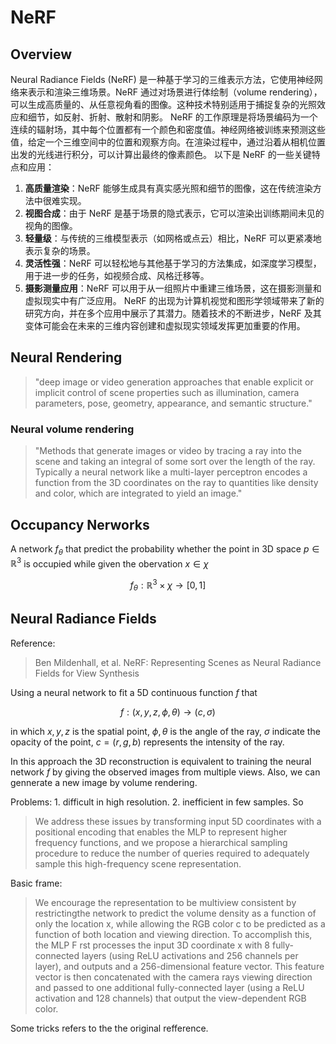 # NeRF

## Overview

Neural Radiance Fields (NeRF) 是一种基于学习的三维表示方法，它使用神经网络来表示和渲染三维场景。NeRF 通过对场景进行体绘制（volume rendering），可以生成高质量的、从任意视角看的图像。这种技术特别适用于捕捉复杂的光照效应和细节，如反射、折射、散射和阴影。
NeRF 的工作原理是将场景编码为一个连续的辐射场，其中每个位置都有一个颜色和密度值。神经网络被训练来预测这些值，给定一个三维空间中的位置和观察方向。在渲染过程中，通过沿着从相机位置出发的光线进行积分，可以计算出最终的像素颜色。
以下是 NeRF 的一些关键特点和应用：

1. **高质量渲染**：NeRF 能够生成具有真实感光照和细节的图像，这在传统渲染方法中很难实现。
2. **视图合成**：由于 NeRF 是基于场景的隐式表示，它可以渲染出训练期间未见的视角的图像。
3. **轻量级**：与传统的三维模型表示（如网格或点云）相比，NeRF 可以更紧凑地表示复杂的场景。
4. **灵活性强**：NeRF 可以轻松地与其他基于学习的方法集成，如深度学习模型，用于进一步的任务，如视频合成、风格迁移等。
5. **摄影测量应用**：NeRF 可以用于从一组照片中重建三维场景，这在摄影测量和虚拟现实中有广泛应用。
   NeRF 的出现为计算机视觉和图形学领域带来了新的研究方向，并在多个应用中展示了其潜力。随着技术的不断进步，NeRF 及其变体可能会在未来的三维内容创建和虚拟现实领域发挥更加重要的作用。

## Neural Rendering

> "deep image or video generation approaches that enable explicit or implicit control of scene properties such as illumination, camera parameters, pose, geometry, appearance, and semantic structure."

### Neural volume rendering

> "Methods that generate images or video by tracing a ray into the scene and taking an integral of some sort over the length of the ray. Typically a neural network like a multi-layer perceptron encodes a function from the 3D coordinates on the ray to quantities like density and color, which are integrated to yield an image."

## Occupancy Nerworks

A network $f_\theta$ that predict the probability whether the point in 3D space $p\in \mathbb{R} ^3$ is occupied while given the obervation $x\in \chi$

$$
f_\theta :\mathbb{R} ^3 \times \chi \rightarrow [0,1]
$$

## Neural Radiance Fields

Reference:

> Ben Mildenhall, et al. NeRF: Representing Scenes as Neural Radiance Fields for View Synthesis



Using a neural network to fit a 5D continuous function $f$ that

$$
f:(x,y,z,\phi ,\theta )\rightarrow (c,\sigma)
$$

in which $x,y,z$ is the spatial point, $\phi ,\theta$ is the angle of the ray, $\sigma$ indicate the opacity of the point, $c = (r,g,b)$ represents the intensity of the ray.

In this approach the 3D reconstruction is equivalent to training the neural network $f$ by giving the observed images from multiple views. Also, we can gennerate a new image by volume rendering.

Problems: 1. difficult in high resolution. 2. inefficient in few samples. So 

> We address these issues by transforming input 5D coordinates with a positional encoding that enables the MLP to represent higher frequency functions, and we propose a hierarchical sampling procedure to reduce the number of queries required to adequately sample this high-frequency scene representation.

Basic frame:

> We encourage the representation to be multiview consistent by restrictingthe network to predict the volume density as a function of only the location x, while allowing the RGB color c to be predicted as a function of both location and viewing direction. To accomplish this, the MLP F rst processes the input 3D coordinate x with 8 fully-connected layers (using ReLU activations and 256 channels per layer), and outputs and a 256-dimensional feature vector. This feature vector is then concatenated with the camera rays viewing direction and passed to one additional fully-connected layer (using a ReLU activation and 128 channels) that output the view-dependent RGB color.

Some tricks refers to the the original refference.

